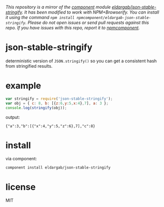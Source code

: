 *This repository is a mirror of the [component](http://component.io) module [eldargab/json-stable-stringify](http://github.com/eldargab/json-stable-stringify). It has been modified to work with NPM+Browserify. You can install it using the command `npm install npmcomponent/eldargab-json-stable-stringify`. Please do not open issues or send pull requests against this repo. If you have issues with this repo, report it to [npmcomponent](https://github.com/airportyh/npmcomponent).*
# json-stable-stringify

deterministic version of `JSON.stringify()` so you can get a consistent hash
from stringified results.


# example

``` js
var stringify = require('json-stable-stringify');
var obj = { c: 8, b: [{z:6,y:5,x:4},7], a: 3 };
console.log(stringify(obj));
```

output:

```
{"a":3,"b":[{"x":4,"y":5,"z":6},7],"c":8}
```

# install

via component:

```
component install eldargab/json-stable-stringify
```

# license

MIT
